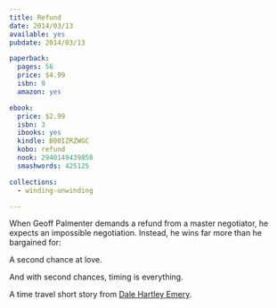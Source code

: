 ```yaml
---
title: Refund
date: 2014/03/13
available: yes
pubdate: 2014/03/13

paperback:
  pages: 56
  price: $4.99
  isbn: 9
  amazon: yes

ebook:
  price: $2.99
  isbn: 3
  ibooks: yes
  kindle: B00IZRZWGC
  kobo: refund
  nook: 2940149439850
  smashwords: 425125

collections:
  - winding-unwinding

---
```


When Geoff Palmenter demands a refund from a master negotiator,
he expects an impossible negotiation.
Instead,
he wins far more than he bargained for: 

A second chance at love. 

And with second chances, timing is everything. 

A time travel short story from
[Dale Hartley Emery](http://dalehartleyemery.com/).

